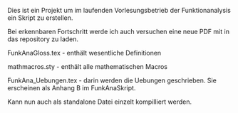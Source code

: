 Dies ist ein Projekt um im laufenden Vorlesungsbetrieb der Funktionanalysis ein Skript zu erstellen.

Bei erkennbaren Fortschritt werde ich auch versuchen eine neue PDF mit in das repository zu laden.

FunkAnaGloss.tex - enthält wesentliche Definitionen

mathmacros.sty - enthält alle mathematischen Macros

FunkAna_Uebungen.tex - darin werden die Uebungen geschrieben. Sie erscheinen als Anhang B im FunkAnaSkript.

Kann nun auch als standalone Datei einzelt kompilliert werden.
